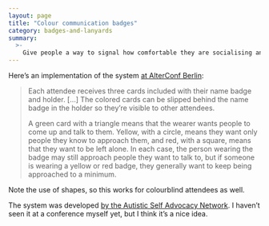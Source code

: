 ```yaml
---
layout: page
title: "Colour communication badges"
category: badges-and-lanyards
summary:
  >-
    Give people a way to signal how comfortable they are socialising and talking to new people.
---
```


Here’s an implementation of the system [at AlterConf Berlin](https://alterconf.com/news/introducing-color-communication-badges):

> Each attendee receives three cards included with their name badge and holder. […] The colored cards can be slipped behind the name badge in the holder so they’re visible to other attendees.
>
> A green card with a triangle means that the wearer wants people to come up and talk to them. Yellow, with a circle, means they want only people they know to approach them, and red, with a square, means that they want to be left alone. In each case, the person wearing the badge may still approach people they want to talk to, but if someone is wearing a yellow or red badge, they generally want to keep being approached to a minimum.

Note the use of shapes, so this works for colourblind attendees as well.

The system was developed [by the Autistic Self Advocacy Network](https://autisticadvocacy.org/2014/02/color-communication-badges/).
I haven’t seen it at a conference myself yet, but I think it’s a nice idea.
